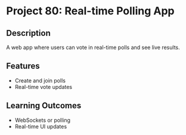# Project 80: Real-time Polling App

## Description
A web app where users can vote in real-time polls and see live results.

## Features
- Create and join polls
- Real-time vote updates

## Learning Outcomes
- WebSockets or polling
- Real-time UI updates
